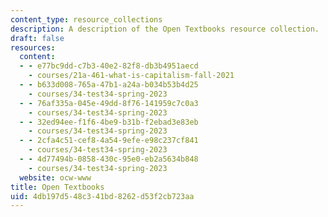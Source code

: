 ```yaml
---
content_type: resource_collections
description: A description of the Open Textbooks resource collection.
draft: false
resources:
  content:
  - - e77bc9dd-c7b3-40e2-82f8-db3b4951aecd
    - courses/21a-461-what-is-capitalism-fall-2021
  - - b633d008-765a-47b1-a24a-b034b53b4d25
    - courses/34-test34-spring-2023
  - - 76af335a-045e-49dd-8f76-141959c7c0a3
    - courses/34-test34-spring-2023
  - - 32ed94ee-f1f6-4be9-b31b-f2ebad3e83eb
    - courses/34-test34-spring-2023
  - - 2cfa4c51-cef8-4a54-9efe-e98c237cf841
    - courses/34-test34-spring-2023
  - - 4d77494b-0858-430c-95e0-eb2a5634b848
    - courses/34-test34-spring-2023
  website: ocw-www
title: Open Textbooks
uid: 4db197d5-48c3-41bd-8262-d53f2cb723aa
---
```

